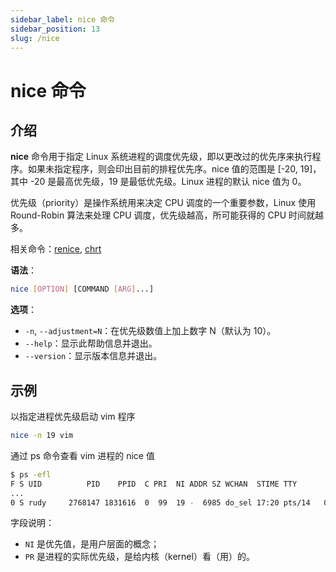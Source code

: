 ```yaml
---
sidebar_label: nice 命令
sidebar_position: 13
slug: /nice
---
```


# nice 命令



## 介绍

**nice** 命令用于指定 Linux 系统进程的调度优先级，即以更改过的优先序来执行程序。如果未指定程序，则会印出目前的排程优先序。nice 值的范围是 [-20, 19]，其中 -20 是最高优先级，19 是最低优先级。Linux 进程的默认 nice 值为 0。

优先级（priority）是操作系统用来决定 CPU 调度的一个重要参数，Linux 使用 Round-Robin 算法来处理 CPU 调度，优先级越高，所可能获得的 CPU 时间就越多。

相关命令：[renice](/linux-command/renice), [chrt](/linux-command/chrt)

**语法**：

```bash
nice [OPTION] [COMMAND [ARG]...]
```

**选项**：

- `-n`, `--adjustment=N`：在优先级数值上加上数字 N（默认为 10）。
- `--help`：显示此帮助信息并退出。
- `--version`：显示版本信息并退出。



## 示例

以指定进程优先级启动 vim 程序

```bash
nice -n 19 vim
```

通过 ps 命令查看 vim 进程的 nice 值

```bash
$ ps -efl
F S UID          PID    PPID  C PRI  NI ADDR SZ WCHAN  STIME TTY          TIME CMD
...
0 S rudy     2768147 1831616  0  99  19 -  6985 do_sel 17:20 pts/14   00:00:00 vim
```

字段说明：

- `NI` 是优先值，是用户层面的概念；
- `PR` 是进程的实际优先级，是给内核（kernel）看（用）的。
